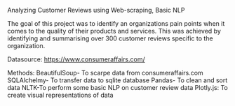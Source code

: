 Analyzing Customer Reviews using Web-scraping, Basic NLP 

The goal of this project was to identify an organizations pain points when it comes to the quality of their products and services.
This was achieved by identifying and summarising over 300 customer reviews specific to the organization. 

Datasource: https://www.consumeraffairs.com/

Methods:
BeautifulSoup- To scarpe data from consumeraffairs.com
SQLAlchelmy- To transfer data to sqlite database
Pandas- To clean and sort data
NLTK-To perform some basic NLP on customer review data
Plotly.js: To create visual representations of data

